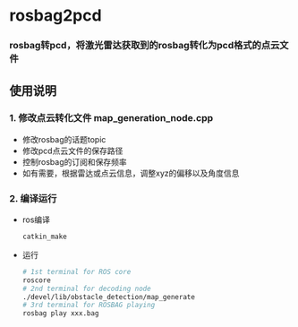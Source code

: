 # rosbag2pcd
### rosbag转pcd，将激光雷达获取到的rosbag转化为pcd格式的点云文件

## 使用说明

### 1. 修改点云转化文件 map_generation_node.cpp
- 修改rosbag的话题topic
- 修改pcd点云文件的保存路径
- 控制rosbag的订阅和保存频率
- 如有需要，根据雷达或点云信息，调整xyz的偏移以及角度信息

### 2. 编译运行
- ros编译  
    ```bash
    catkin_make
    ```
- 运行
	```bash
	# 1st terminal for ROS core
	roscore
	# 2nd terminal for decoding node
	./devel/lib/obstacle_detection/map_generate
	# 3rd terminal for ROSBAG playing
	rosbag play xxx.bag
	```